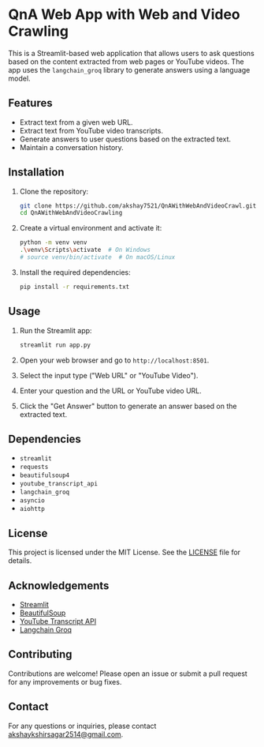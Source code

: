 # QnA Web App with Web and Video Crawling

This is a Streamlit-based web application that allows users to ask questions based on the content extracted from web pages or YouTube videos. The app uses the `langchain_groq` library to generate answers using a language model.

## Features

- Extract text from a given web URL.
- Extract text from YouTube video transcripts.
- Generate answers to user questions based on the extracted text.
- Maintain a conversation history.

## Installation

1. Clone the repository:
    ```bash
    git clone https://github.com/akshay7521/QnAWithWebAndVideoCrawl.git
    cd QnAWithWebAndVideoCrawling
    ```

2. Create a virtual environment and activate it:
    ```bash
    python -m venv venv
    .\venv\Scripts\activate  # On Windows
    # source venv/bin/activate  # On macOS/Linux
    ```

3. Install the required dependencies:
    ```bash
    pip install -r requirements.txt
    ```

## Usage

1. Run the Streamlit app:
    ```bash
    streamlit run app.py
    ```

2. Open your web browser and go to `http://localhost:8501`.

3. Select the input type ("Web URL" or "YouTube Video").

4. Enter your question and the URL or YouTube video URL.

5. Click the "Get Answer" button to generate an answer based on the extracted text.

## Dependencies

- `streamlit`
- `requests`
- `beautifulsoup4`
- `youtube_transcript_api`
- `langchain_groq`
- `asyncio`
- `aiohttp`

## License

This project is licensed under the MIT License. See the [LICENSE](LICENSE) file for details.

## Acknowledgements

- [Streamlit](https://streamlit.io/)
- [BeautifulSoup](https://www.crummy.com/software/BeautifulSoup/)
- [YouTube Transcript API](https://github.com/jdepoix/youtube-transcript-api)
- [Langchain Groq](https://github.com/langchain/langchain_groq)

## Contributing

Contributions are welcome! Please open an issue or submit a pull request for any improvements or bug fixes.

## Contact

For any questions or inquiries, please contact [akshaykshirsagar2514@gmail.com](mailto:akshaykshirsagar2514@gmail.com).
